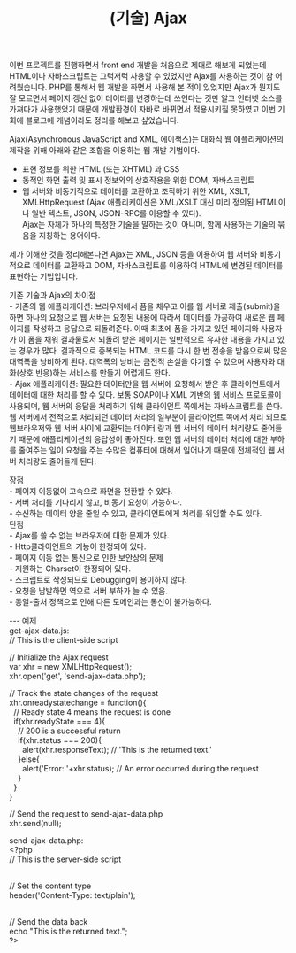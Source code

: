 ﻿---
layout: post
title: (기술) Ajax
---

 이번 프로젝트를 진행하면서 front end 개발을 처음으로 제대로 해보게 되었는데 HTML이나 자바스크립트는 그럭저럭 사용할 수 있었지만 Ajax를 사용하는 것이 참 어려웠습니다. PHP를 통해서 웹 개발을 하면서 사용해 본 적이 있었지만 Ajax가 뭔지도 잘 모르면서 페이지 갱신 없이 데이터를 변경하는데 쓰인다는 것만 알고 인터넷 소스를 가져다가 사용했었기 때문에 개발환경이 자바로 바뀌면서 적용시키질 못하였고 이번 기회에 블로그에 개념이라도 정리를 해보고 싶었습니다.

Ajax(Asynchronous JavaScript and XML, 에이잭스)는 대화식 웹 애플리케이션의 제작을 위해 아래와 같은 조합을 이용하는 웹 개발 기법이다.

- 표현 정보를 위한 HTML (또는 XHTML) 과 CSS<br>
- 동적인 화면 출력 및 표시 정보와의 상호작용을 위한 DOM, 자바스크립트<br>
- 웹 서버와 비동기적으로 데이터를 교환하고 조작하기 위한 XML, XSLT, XMLHttpRequest (Ajax 애플리케이션은 XML/XSLT 대신 미리 정의된 HTML이나 일반 텍스트, JSON, JSON-RPC를 이용할 수 있다).<br>
Ajax는 자체가 하나의 특정한 기술을 말하는 것이 아니며, 함께 사용하는 기술의 묶음을 지칭하는 용어이다.

<p> 제가 이해한 것을 정리해본다면 Ajax는 XML, JSON 등을 이용하여 웹 서버와 비동기적으로 데이터를 교환하고 DOM, 자바스크립트를 이용하여 HTML에 변경된 데이터를 표현하는 기법입니다.</p>
<p>기존 기술과 Ajax의 차이점<br>
- 기존의 웹 애플리케이션: 브라우저에서 폼을 채우고 이를 웹 서버로 제출(submit)을 하면 하나의 요청으로 웹 서버는 요청된 내용에 따라서 데이터를 가공하여 새로운 웹 페이지를 작성하고 응답으로 되돌려준다. 이때 최초에 폼을 가지고 있던 페이지와 사용자가 이 폼을 채워 결과물로서 되돌려 받은 페이지는 일반적으로 유사한 내용을 가지고 있는 경우가 많다. 결과적으로 중복되는 HTML 코드를 다시 한 번 전송을 받음으로써 많은 대역폭을 낭비하게 된다. 대역폭의 낭비는 금전적 손실을 야기할 수 있으며 사용자와 대화(상호 반응)하는 서비스를 만들기 어렵게도 한다.<br>
- Ajax 애플리케이션: 필요한 데이터만을 웹 서버에 요청해서 받은 후 클라이언트에서 데이터에 대한 처리를 할 수 있다. 보통 SOAP이나 XML 기반의 웹 서비스 프로토콜이 사용되며, 웹 서버의 응답을 처리하기 위해 클라이언트 쪽에서는 자바스크립트를 쓴다. 웹 서버에서 전적으로 처리되던 데이터 처리의 일부분이 클라이언트 쪽에서 처리 되므로 웹브라우저와 웹 서버 사이에 교환되는 데이터 량과 웹 서버의 데이터 처리량도 줄어들기 때문에 애플리케이션의 응답성이 좋아진다. 또한 웹 서버의 데이터 처리에 대한 부하를 줄여주는 일이 요청을 주는 수많은 컴퓨터에 대해서 일어나기 때문에 전체적인 웹 서버 처리량도 줄어들게 된다.</p>
<p>장점<br>
- 페이지 이동없이 고속으로 화면을 전환할 수 있다.<br>
- 서버 처리를 기다리지 않고, 비동기 요청이 가능하다.<br>
- 수신하는 데이터 양을 줄일 수 있고, 클라이언트에게 처리를 위임할 수도 있다.<br>
단점<br>
- Ajax를 쓸 수 없는 브라우저에 대한 문제가 있다.<br>
- Http클라이언트의 기능이 한정되어 있다.<br>
- 페이지 이동 없는 통신으로 인한 보안상의 문제<br>
- 지원하는 Charset이 한정되어 있다.<br>
- 스크립트로 작성되므로 Debugging이 용이하지 않다.<br>
- 요청을 남발하면 역으로 서버 부하가 늘 수 있음.<br>
- 동일-출처 정책으로 인해 다른 도메인과는 통신이 불가능하다.</p>
---
예제<br>
get-ajax-data.js:<br>

<div class="highlight">
// This is the client-side script
 
// Initialize the Ajax request<br>
var xhr = new XMLHttpRequest();<br>
xhr.open('get', 'send-ajax-data.php');
 
// Track the state changes of the request<br>
xhr.onreadystatechange = function(){<br>
&nbsp;&nbsp;// Ready state 4 means the request is done<br>
&nbsp;&nbsp;if(xhr.readyState === 4){<br>
&nbsp;&nbsp;&nbsp;&nbsp;// 200 is a successful return<br>
&nbsp;&nbsp;&nbsp;&nbsp;if(xhr.status === 200){<br>
&nbsp;&nbsp;&nbsp;&nbsp;&nbsp;&nbsp;alert(xhr.responseText); // 'This is the returned text.'<br>
&nbsp;&nbsp;&nbsp;&nbsp;}else{<br>
&nbsp;&nbsp;&nbsp;&nbsp;&nbsp;&nbsp;alert('Error: '+xhr.status); // An error occurred during the request<br>
&nbsp;&nbsp;&nbsp;&nbsp;}<br>
&nbsp;&nbsp;}<br>
}<br>

// Send the request to send-ajax-data.php<br>
xhr.send(null);
</div>
send-ajax-data.php:

<div class="highlight">
&lt;?php<br>
// This is the server-side script<br><br>
 
// Set the content type<br>
header('Content-Type: text/plain');<br><br>
 
// Send the data back<br>
echo "This is the returned text.";<br>
?&gt;
</div>
